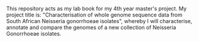 This repository acts as my lab book for my 4th year master's project. My project title is: "Characterisation of whole genome sequence data from South African
Neisseria gonorrhoeae isolates", whereby I will characterise, annotate and compare the genomes of a new collection of Neisseria Gonorrhoeae isolates.
